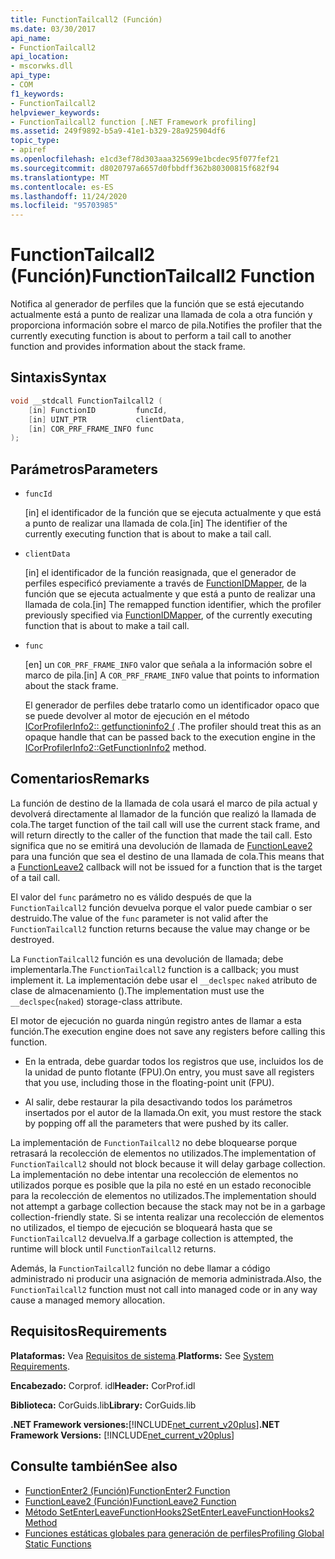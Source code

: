 ```yaml
---
title: FunctionTailcall2 (Función)
ms.date: 03/30/2017
api_name:
- FunctionTailcall2
api_location:
- mscorwks.dll
api_type:
- COM
f1_keywords:
- FunctionTailcall2
helpviewer_keywords:
- FunctionTailcall2 function [.NET Framework profiling]
ms.assetid: 249f9892-b5a9-41e1-b329-28a925904df6
topic_type:
- apiref
ms.openlocfilehash: e1cd3ef78d303aaa325699e1bcdec95f077fef21
ms.sourcegitcommit: d8020797a6657d0fbbdff362b80300815f682f94
ms.translationtype: MT
ms.contentlocale: es-ES
ms.lasthandoff: 11/24/2020
ms.locfileid: "95703985"
---
```

# <a name="functiontailcall2-function"></a><span data-ttu-id="15467-102">FunctionTailcall2 (Función)</span><span class="sxs-lookup"><span data-stu-id="15467-102">FunctionTailcall2 Function</span></span>

<span data-ttu-id="15467-103">Notifica al generador de perfiles que la función que se está ejecutando actualmente está a punto de realizar una llamada de cola a otra función y proporciona información sobre el marco de pila.</span><span class="sxs-lookup"><span data-stu-id="15467-103">Notifies the profiler that the currently executing function is about to perform a tail call to another function and provides information about the stack frame.</span></span>  
  
## <a name="syntax"></a><span data-ttu-id="15467-104">Sintaxis</span><span class="sxs-lookup"><span data-stu-id="15467-104">Syntax</span></span>  
  
```cpp
void __stdcall FunctionTailcall2 (  
    [in] FunctionID         funcId,
    [in] UINT_PTR           clientData,
    [in] COR_PRF_FRAME_INFO func  
);  
```  
  
## <a name="parameters"></a><span data-ttu-id="15467-105">Parámetros</span><span class="sxs-lookup"><span data-stu-id="15467-105">Parameters</span></span>

- `funcId`

  <span data-ttu-id="15467-106">\[in] el identificador de la función que se ejecuta actualmente y que está a punto de realizar una llamada de cola.</span><span class="sxs-lookup"><span data-stu-id="15467-106">\[in] The identifier of the currently executing function that is about to make a tail call.</span></span>

- `clientData`

  <span data-ttu-id="15467-107">\[in] el identificador de la función reasignada, que el generador de perfiles especificó previamente a través de [FunctionIDMapper](functionidmapper-function.md), de la función que se ejecuta actualmente y que está a punto de realizar una llamada de cola.</span><span class="sxs-lookup"><span data-stu-id="15467-107">\[in] The remapped function identifier, which the profiler previously specified via [FunctionIDMapper](functionidmapper-function.md), of the currently executing function that is about to make a tail call.</span></span>
  
- `func`

  <span data-ttu-id="15467-108">\[en] un `COR_PRF_FRAME_INFO` valor que señala a la información sobre el marco de pila.</span><span class="sxs-lookup"><span data-stu-id="15467-108">\[in] A `COR_PRF_FRAME_INFO` value that points to information about the stack frame.</span></span>

  <span data-ttu-id="15467-109">El generador de perfiles debe tratarlo como un identificador opaco que se puede devolver al motor de ejecución en el método [ICorProfilerInfo2:: getfunctioninfo2 (](icorprofilerinfo2-getfunctioninfo2-method.md) .</span><span class="sxs-lookup"><span data-stu-id="15467-109">The profiler should treat this as an opaque handle that can be passed back to the execution engine in the [ICorProfilerInfo2::GetFunctionInfo2](icorprofilerinfo2-getfunctioninfo2-method.md) method.</span></span>

## <a name="remarks"></a><span data-ttu-id="15467-110">Comentarios</span><span class="sxs-lookup"><span data-stu-id="15467-110">Remarks</span></span>  

 <span data-ttu-id="15467-111">La función de destino de la llamada de cola usará el marco de pila actual y devolverá directamente al llamador de la función que realizó la llamada de cola.</span><span class="sxs-lookup"><span data-stu-id="15467-111">The target function of the tail call will use the current stack frame, and will return directly to the caller of the function that made the tail call.</span></span> <span data-ttu-id="15467-112">Esto significa que no se emitirá una devolución de llamada de [FunctionLeave2](functionleave2-function.md) para una función que sea el destino de una llamada de cola.</span><span class="sxs-lookup"><span data-stu-id="15467-112">This means that a [FunctionLeave2](functionleave2-function.md) callback will not be issued for a function that is the target of a tail call.</span></span>  
  
 <span data-ttu-id="15467-113">El valor del `func` parámetro no es válido después de que la `FunctionTailcall2` función devuelva porque el valor puede cambiar o ser destruido.</span><span class="sxs-lookup"><span data-stu-id="15467-113">The value of the `func` parameter is not valid after the `FunctionTailcall2` function returns because the value may change or be destroyed.</span></span>  
  
 <span data-ttu-id="15467-114">La `FunctionTailcall2` función es una devolución de llamada; debe implementarla.</span><span class="sxs-lookup"><span data-stu-id="15467-114">The `FunctionTailcall2` function is a callback; you must implement it.</span></span> <span data-ttu-id="15467-115">La implementación debe usar el `__declspec` `naked` atributo de clase de almacenamiento ().</span><span class="sxs-lookup"><span data-stu-id="15467-115">The implementation must use the `__declspec`(`naked`) storage-class attribute.</span></span>  
  
 <span data-ttu-id="15467-116">El motor de ejecución no guarda ningún registro antes de llamar a esta función.</span><span class="sxs-lookup"><span data-stu-id="15467-116">The execution engine does not save any registers before calling this function.</span></span>  
  
- <span data-ttu-id="15467-117">En la entrada, debe guardar todos los registros que use, incluidos los de la unidad de punto flotante (FPU).</span><span class="sxs-lookup"><span data-stu-id="15467-117">On entry, you must save all registers that you use, including those in the floating-point unit (FPU).</span></span>  
  
- <span data-ttu-id="15467-118">Al salir, debe restaurar la pila desactivando todos los parámetros insertados por el autor de la llamada.</span><span class="sxs-lookup"><span data-stu-id="15467-118">On exit, you must restore the stack by popping off all the parameters that were pushed by its caller.</span></span>  
  
 <span data-ttu-id="15467-119">La implementación de `FunctionTailcall2` no debe bloquearse porque retrasará la recolección de elementos no utilizados.</span><span class="sxs-lookup"><span data-stu-id="15467-119">The implementation of `FunctionTailcall2` should not block because it will delay garbage collection.</span></span> <span data-ttu-id="15467-120">La implementación no debe intentar una recolección de elementos no utilizados porque es posible que la pila no esté en un estado reconocible para la recolección de elementos no utilizados.</span><span class="sxs-lookup"><span data-stu-id="15467-120">The implementation should not attempt a garbage collection because the stack may not be in a garbage collection-friendly state.</span></span> <span data-ttu-id="15467-121">Si se intenta realizar una recolección de elementos no utilizados, el tiempo de ejecución se bloqueará hasta que se `FunctionTailcall2` devuelva.</span><span class="sxs-lookup"><span data-stu-id="15467-121">If a garbage collection is attempted, the runtime will block until `FunctionTailcall2` returns.</span></span>  
  
 <span data-ttu-id="15467-122">Además, la `FunctionTailcall2` función no debe llamar a código administrado ni producir una asignación de memoria administrada.</span><span class="sxs-lookup"><span data-stu-id="15467-122">Also, the `FunctionTailcall2` function must not call into managed code or in any way cause a managed memory allocation.</span></span>  
  
## <a name="requirements"></a><span data-ttu-id="15467-123">Requisitos</span><span class="sxs-lookup"><span data-stu-id="15467-123">Requirements</span></span>  

 <span data-ttu-id="15467-124">**Plataformas:** Vea [Requisitos de sistema](../../get-started/system-requirements.md).</span><span class="sxs-lookup"><span data-stu-id="15467-124">**Platforms:** See [System Requirements](../../get-started/system-requirements.md).</span></span>  
  
 <span data-ttu-id="15467-125">**Encabezado:** Corprof. idl</span><span class="sxs-lookup"><span data-stu-id="15467-125">**Header:** CorProf.idl</span></span>  
  
 <span data-ttu-id="15467-126">**Biblioteca:** CorGuids.lib</span><span class="sxs-lookup"><span data-stu-id="15467-126">**Library:** CorGuids.lib</span></span>  
  
 <span data-ttu-id="15467-127">**.NET Framework versiones:**[!INCLUDE[net_current_v20plus](../../../../includes/net-current-v20plus-md.md)]</span><span class="sxs-lookup"><span data-stu-id="15467-127">**.NET Framework Versions:** [!INCLUDE[net_current_v20plus](../../../../includes/net-current-v20plus-md.md)]</span></span>  
  
## <a name="see-also"></a><span data-ttu-id="15467-128">Consulte también</span><span class="sxs-lookup"><span data-stu-id="15467-128">See also</span></span>

- [<span data-ttu-id="15467-129">FunctionEnter2 (Función)</span><span class="sxs-lookup"><span data-stu-id="15467-129">FunctionEnter2 Function</span></span>](functionenter2-function.md)
- [<span data-ttu-id="15467-130">FunctionLeave2 (Función)</span><span class="sxs-lookup"><span data-stu-id="15467-130">FunctionLeave2 Function</span></span>](functionleave2-function.md)
- [<span data-ttu-id="15467-131">Método SetEnterLeaveFunctionHooks2</span><span class="sxs-lookup"><span data-stu-id="15467-131">SetEnterLeaveFunctionHooks2 Method</span></span>](icorprofilerinfo2-setenterleavefunctionhooks2-method.md)
- [<span data-ttu-id="15467-132">Funciones estáticas globales para generación de perfiles</span><span class="sxs-lookup"><span data-stu-id="15467-132">Profiling Global Static Functions</span></span>](profiling-global-static-functions.md)
